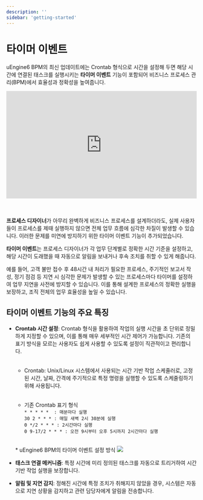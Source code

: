 ```yaml
---
description: ''
sidebar: 'getting-started'
---
```


# 타이머 이벤트

uEngine6 BPM의 최신 업데이트에는 Crontab 형식으로 시간을 설정해 두면 해당 시간에 연결된 태스크를 실행시키는 **타이머 이벤트** 기능이 포함되어 비즈니스 프로세스 관리(BPM)에서 효율성과 정확성을 높여줍니다.

<div style="position: relative; padding-bottom: 56.25%; padding-top: 0px; height: 0; overflow: hidden;">
	<iframe style="position: absolute; top: 0; left: 0; width: 100%; height: 100%;" 
        src="https://www.youtube.com/embed/rvUB2aBK4HU" 
        frameborder="0" crolling="no" frameborder="none" allowfullscreen="">
    </iframe>
</div>
<br><br>

**프로세스 디자이너**가 아무리 완벽하게 비즈니스 프로세스를 설계하더라도, 실제 사용자들이 프로세스를 제때 실행하지 않으면 전체 업무 흐름에 심각한 차질이 발생할 수 있습니다. 이러한 문제를 미연에 방지하기 위한 타이머 이벤트 기능이 추가되었습니다.

**타이머 이벤트**는 프로세스 디자이너가 각 업무 단계별로 정확한 시간 기준을 설정하고, 해당 시간이 도래했을 때 자동으로 알림을 보내거나 후속 조치를 취할 수 있게 해줍니다.

예를 들어, 고객 불만 접수 후 48시간 내 처리가 필요한 프로세스, 주기적인 보고서 작성, 정기 점검 등 지연 시 심각한 문제가 발생할 수 있는 프로세스마다 타이머를 설정하여 업무 지연을 사전에 방지할 수 있습니다. 이를 통해 설계한 프로세스의 정확한 실행을 보장하고, 조직 전체의 업무 효율성을 높일 수 있습니다.

## 타이머 이벤트 기능의 주요 특징
- **Crontab 시간 설정**: Crontab 형식을 활용하여 작업의 실행 시간을 초 단위로 정밀하게 지정할 수 있으며, 이를 통해 매우 세부적인 시간 제어가 가능합니다. 기존의 표기 방식을 모르는 사용자도 쉽게 사용할 수 있도록 설정이 직관적이고 편리합니다.
    <br><br>

    * Crontab: Unix/Linux 시스템에서 사용되는 시간 기반 작업 스케줄러로, 고정된 시간, 날짜, 간격에 주기적으로 특정 명령을 실행할 수 있도록 스케줄링하기 위해 사용됩니다.
    <br><br>

    * 기존 Crontab 표기 형식<br>
    `* * * * *  : 매분마다 실행`<br>
    `30 2 * * * : 매일 새벽 2시 30분에 실행`<br>
    `0 */2 * * * : 2시간마다 실행`<br>
    `0 9-17/2 * * * : 오전 9시부터 오후 5시까지 2시간마다 실행`

    <br>
    * uEngine6 BPM의 타이머 이벤트 설정 방식
    <img src="https://github.com/user-attachments/assets/173410ab-8573-4e14-8123-56c912ec2b07" style="" />


- **태스크 연결 메커니즘**: 특정 시간에 미리 정의된 태스크를 자동으로 트리거하여 시간 기반 작업 실행을 보장합니다.
- **알림 및 지연 감지**: 정해진 시간에 특정 조치가 취해지지 않았을 경우, 시스템은 자동으로 지연 상황을 감지하고 관련 담당자에게 알림을 전송합니다.